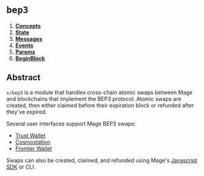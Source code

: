 <!--
order: 0
title: "BEP3 Overview"
parent:
  title: "bep3"
-->

# `bep3`

<!-- TOC -->
1. **[Concepts](01_concepts.md)**
2. **[State](02_state.md)**
3. **[Messages](03_messages.md)**
4. **[Events](04_events.md)**
5. **[Params](05_params.md)**
6. **[BeginBlock](06_begin_block.md)**

## Abstract

`x/bep3` is a module that handles cross-chain atomic swaps between Mage and blockchains that implement the BEP3 protocol. Atomic swaps are created, then either claimed before their expiration block or refunded after they've expired.

Several user interfaces support Mage BEP3 swaps:
- [Trust Wallet](https://trustwallet.com/)
- [Cosmostation](https://wallet.cosmostation.io/?network=mage)
- [Frontier Wallet](https://frontierwallet.com/)

Swaps can also be created, claimed, and refunded using Mage's [Javascript SDK](https://github.com/Mage-Labs/javascript-sdk) or CLI.

